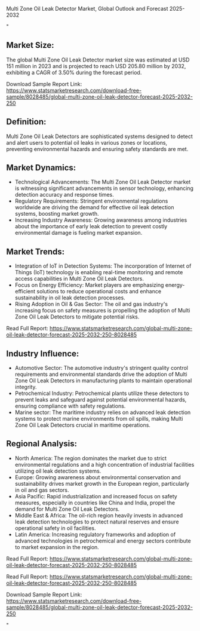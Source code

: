 Multi Zone Oil Leak Detector Market, Global Outlook and Forecast 2025-2032

"<html>
<head>
<title>Multi Zone Oil Leak Detector Market, Global Outlook and Forecast 2025-2032</title>
</head>
<body>

<h2>Market Size:</h2>
<p>The global Multi Zone Oil Leak Detector market size was estimated at USD 151 million in 2023 and is projected to reach USD 205.80 million by 2032, exhibiting a CAGR of 3.50% during the forecast period.</p>
<p>Download Sample Report Link: <a href='https://www.statsmarketresearch.com/download-free-sample/8028485/global-multi-zone-oil-leak-detector-forecast-2025-2032-250'>https://www.statsmarketresearch.com/download-free-sample/8028485/global-multi-zone-oil-leak-detector-forecast-2025-2032-250</a></p>

<h2>Definition:</h2>
<p>Multi Zone Oil Leak Detectors are sophisticated systems designed to detect and alert users to potential oil leaks in various zones or locations, preventing environmental hazards and ensuring safety standards are met.</p>

<h2>Market Dynamics:</h2>
<ul>
<li>Technological Advancements: The Multi Zone Oil Leak Detector market is witnessing significant advancements in sensor technology, enhancing detection accuracy and response times.</li>
<li>Regulatory Requirements: Stringent environmental regulations worldwide are driving the demand for effective oil leak detection systems, boosting market growth.</li>
<li>Increasing Industry Awareness: Growing awareness among industries about the importance of early leak detection to prevent costly environmental damage is fueling market expansion.</li>
</ul>

<h2>Market Trends:</h2>
<ul>
<li>Integration of IoT in Detection Systems: The incorporation of Internet of Things (IoT) technology is enabling real-time monitoring and remote access capabilities in Multi Zone Oil Leak Detectors.</li>
<li>Focus on Energy Efficiency: Market players are emphasizing energy-efficient solutions to reduce operational costs and enhance sustainability in oil leak detection processes.</li>
<li>Rising Adoption in Oil & Gas Sector: The oil and gas industry's increasing focus on safety measures is propelling the adoption of Multi Zone Oil Leak Detectors to mitigate potential risks.</li>
</ul>
<p>Read Full Report: <a href='https://www.statsmarketresearch.com/global-multi-zone-oil-leak-detector-forecast-2025-2032-250-8028485'>https://www.statsmarketresearch.com/global-multi-zone-oil-leak-detector-forecast-2025-2032-250-8028485</a></p>

<h2>Industry Influence:</h2>
<ul>
<li>Automotive Sector: The automotive industry's stringent quality control requirements and environmental standards drive the adoption of Multi Zone Oil Leak Detectors in manufacturing plants to maintain operational integrity.</li>
<li>Petrochemical Industry: Petrochemical plants utilize these detectors to prevent leaks and safeguard against potential environmental hazards, ensuring compliance with safety regulations.</li>
<li>Marine sector: The maritime industry relies on advanced leak detection systems to protect marine environments from oil spills, making Multi Zone Oil Leak Detectors crucial in maritime operations.</li>
</ul>

<h2>Regional Analysis:</h2>
<ul>
<li>North America: The region dominates the market due to strict environmental regulations and a high concentration of industrial facilities utilizing oil leak detection systems.</li>
<li>Europe: Growing awareness about environmental conservation and sustainability drives market growth in the European region, particularly in oil and gas sectors.</li>
<li>Asia Pacific: Rapid industrialization and increased focus on safety measures, especially in countries like China and India, propel the demand for Multi Zone Oil Leak Detectors.</li>
<li>Middle East & Africa: The oil-rich region heavily invests in advanced leak detection technologies to protect natural reserves and ensure operational safety in oil facilities.</li>
<li>Latin America: Increasing regulatory frameworks and adoption of advanced technologies in petrochemical and energy sectors contribute to market expansion in the region.</li>
</ul>
<p>Read Full Report: <a href='https://www.statsmarketresearch.com/global-multi-zone-oil-leak-detector-forecast-2025-2032-250-8028485'>https://www.statsmarketresearch.com/global-multi-zone-oil-leak-detector-forecast-2025-2032-250-8028485</a></p>

<p>Read Full Report: <a href='https://www.statsmarketresearch.com/global-multi-zone-oil-leak-detector-forecast-2025-2032-250-8028485'>https://www.statsmarketresearch.com/global-multi-zone-oil-leak-detector-forecast-2025-2032-250-8028485</a></p>
<p>Download Sample Report Link: <a href='https://www.statsmarketresearch.com/download-free-sample/8028485/global-multi-zone-oil-leak-detector-forecast-2025-2032-250'>https://www.statsmarketresearch.com/download-free-sample/8028485/global-multi-zone-oil-leak-detector-forecast-2025-2032-250</a></p>

</body>
</html>"
